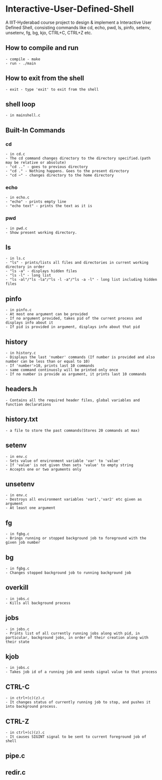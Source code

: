 # Interactive-User-Defined-Shell
A IIIT-Hyderabad course project to design &amp; implement a Interactive User Defined Shell, consisting commands like cd, echo, pwd, ls, pinfo, setenv, unsetenv, fg, bg, kjo, CTRL+C, CTRL+Z etc.
## How to compile and run
	- compile - make 
	- run - ./main
## How to exit from the shell
	- exit - type 'exit' to exit from the shell
## shell loop
	- in mainshell.c
## Built-In Commands
### cd 
	- in cd.c
	- The cd command changes directory to the directory specified.(path may be relative or absolute)
	- "cd .." - goes to previous directory
	- "cd ." - Nothing happens. Goes to the present directory
	- "cd ~" - changes directory to the home directory 
### echo 
	- in echo.c
	- "echo" - prints empty line
	- "echo text" - prints the text as it is
### pwd
	- in pwd.c
	- Show present working directory.
## ls
	- in ls.c	
	- "ls" - prints/lists all files and directories in current working directory in order
	- "ls -a" - displays hidden files
	- "ls -l" - long list
	- "ls -al"/"ls -la"/"ls -l -a"/"ls -a -l" - long list including hidden files
## pinfo
	- in pinfo.c
	- At most one argument can be provided
	- If no argument provided, takes pid of the current process and displays info about it
	- If pid is provided in argument, displays info about that pid
## history
	- in history.c
	- Displays the last 'number' commands (If number is provided and also number can be less than or equal to 10)
	- If 'number'>10, prints last 10 commands
	- same command continuosly will be printed only once
	- If no number is provide as argument, it prints last 10 commands
## headers.h
	- Contains all the required header files, global variables and function declarations
## history.txt
	- a file to store the past commands(Stores 20 commands at max)
## setenv
	- in env.c
	- Sets value of environment variable 'var' to 'value'
	- If 'value' is not given then sets 'value' to empty string
	- Accepts one or two arguments only
## unsetenv 
	- in env.c
	- Destroys all environment variables 'var1','var2' etc given as argument
	- At least one argument
## fg
	- in fgbg.c
	- Brings running or stopped background job to foreground with the given job number
## bg
	- in fgbg.c
	- Changes stopped background job to running background job
## overkill
	- in jobs.c
	- Kills all background process
## jobs
	- in jobs.c
	- Prints list of all currently running jobs along with pid, in particular, background jobs, in order of their creation along with their state
## kjob 
	- in jobs.c
	- Takes job id of a running job and sends signal value to that process
## CTRL-C 
	- in ctrl+(c)(z).c
	- It changes status of currently running job to stop, and pushes it into background process.
## CTRL-Z
	- in ctrl+(c)(z).c
	- It causes SIGINT signal to be sent to current foreground job of shell
## pipe.c
## redir.c
